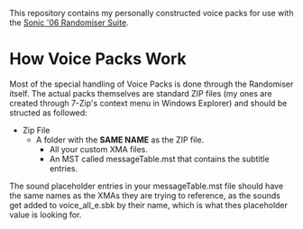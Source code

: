 This repository contains my personally constructed voice packs for use with the [Sonic '06 Randomiser Suite](https://github.com/Knuxfan24/Sonic-06-Randomiser-Suite).

# How Voice Packs Work
Most of the special handling of Voice Packs is done through the Randomiser itself. The actual packs themselves are standard ZIP files (my ones are created through 7-Zip's context menu in Windows Explorer) and should be structed as followed:

- Zip File
  - A folder with the **SAME NAME** as the ZIP file.
    - All your custom XMA files.
	- An MST called messageTable.mst that contains the subtitle entries.
	
The sound placeholder entries in your messageTable.mst file should have the same names as the XMAs they are trying to reference, as the sounds get added to voice_all_e.sbk by their name, which is what thes placeholder value is looking for.